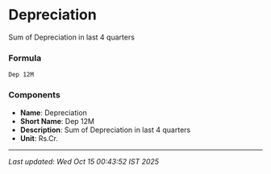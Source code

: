 # Depreciation
Sum of Depreciation in last 4 quarters

### Formula
```text
Dep 12M
```


### Components
- **Name**: Depreciation
- **Short Name**: Dep 12M
- **Description**: Sum of Depreciation in last 4 quarters
- **Unit**: Rs.Cr.

---
*Last updated: Wed Oct 15 00:43:52 IST 2025*
